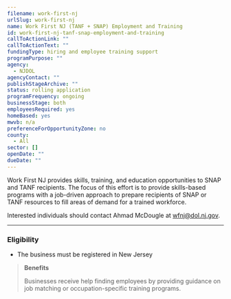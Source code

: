 ```yaml
---
filename: work-first-nj
urlSlug: work-first-nj
name: Work First NJ (TANF + SNAP) Employment and Training
id: work-first-nj-tanf-snap-employment-and-training
callToActionLink: ""
callToActionText: ""
fundingType: hiring and employee training support
programPurpose: ""
agency:
  - NJDOL
agencyContact: ""
publishStageArchive: ""
status: rolling application
programFrequency: ongoing
businessStage: both
employeesRequired: yes
homeBased: yes
mwvb: n/a
preferenceForOpportunityZone: no
county:
  - All
sector: []
openDate: ""
dueDate: ""
---
```

Work First NJ provides skills, training, and education opportunities to SNAP and TANF recipients. The focus of this effort is to provide skills-based programs with a job-driven approach to prepare recipients of SNAP or TANF resources to fill areas of demand for a trained workforce.

Interested individuals should contact Ahmad McDougle at wfnj@dol.nj.gov.

- - -

### Eligibility

* The business must be registered in New Jersey

> **Benefits**
>
> Businesses receive help finding employees by providing guidance on job matching or occupation-specific training programs.